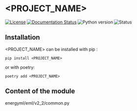 <!--
Copyright (c) 2022-2023 Geosiris.
SPDX-License-Identifier: Apache-2.0
-->
<PROJECT_NAME>
==============

[![License](https://img.shields.io/pypi/l/resqml22)](https://github.com/geosiris-technologies/energyml-python-generator/blob/main/LICENSE)
[![Documentation Status](https://readthedocs.org/projects/energyml-python-generator/badge/?version=latest)](https://energyml-python-generator.readthedocs.io/en/latest/?badge=latest)
![Python version](https://img.shields.io/pypi/pyversions/resqml22)
![Status](https://img.shields.io/pypi/status/resqml22)




Installation
------------

<PROJECT_NAME> can be installed with pip : 

```console
pip install <PROJECT_NAME>
```

or with poetry: 
```console
poetry add <PROJECT_NAME>
```


Content of the module
---

energyml/eml/v2_2/common.py
